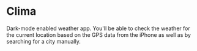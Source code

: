 # Clima

Dark-mode enabled weather app. You'll be able to check the weather for the current location based on the GPS data from the iPhone as well as by searching for a city manually.

